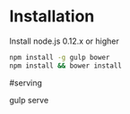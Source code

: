# Installation

Install node.js 0.12.x or higher

```bash
npm install -g gulp bower
npm install && bower install

```

#serving

gulp serve